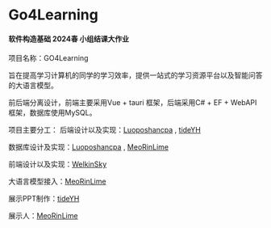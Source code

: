 # Go4Learning


#### 软件构造基础 2024春 小组结课大作业

项目名称：GO4Learning

旨在提高学习计算机的同学的学习效率，提供一站式的学习资源平台以及智能问答的大语言模型。

前后端分离设计，前端主要采用Vue + tauri 框架，后端采用C# + EF + WebAPI框架，数据库使用MySQL。

项目主要分工：
后端设计以及实现：[Luoposhancpa](https://github.com/Luoposhancpa) , [tideYH](https://github.com/tideYH) 

数据库设计及实现：[Luoposhancpa](https://github.com/Luoposhancpa) , [MeoRinLime](https://github.com/MeoRinLime) 

前端设计以及实现：[WelkinSky](https://github.com/welkin-sky) 

大语言模型接入：[MeoRinLime](https://github.com/MeoRinLime) 



展示PPT制作：[tideYH](https://github.com/tideYH) 

展示人：[MeoRinLime](https://github.com/MeoRinLime) 


